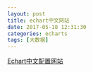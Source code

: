 ```yaml
---
layout: post
title: echart中文网站
date: 2017-05-18 12:31:30
categories: echarts
tags: [大数据]
---
```

[Echart中文配置网站](http://echarts.baidu.com/echarts2/doc/doc.html#Option)
